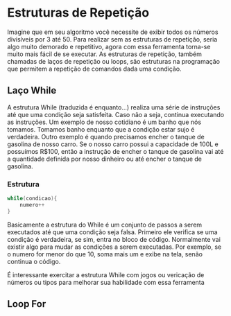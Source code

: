 # Estruturas de Repetição

Imagine que em seu algoritmo você necessite de exibir todos os números divisíveis por 3 até 50. Para realizar sem as estruturas de repetição, seria algo muito demorado e repetitivo, agora com essa ferramenta torna-se muito mais fácil de se executar.
As estruturas de repetição, também chamadas de laços de repetição ou loops, são estruturas na programação que permitem a repetição de comandos dada uma condição.

## Laço While

A estrutura While (traduzida é enquanto...) realiza uma série de instruções até que uma condição seja satisfeita. Caso não a seja, continua executando as instruções.
Um exemplo de nosso cotidiano é um banho que nós tomamos. Tomamos banho enquanto que a condição estar sujo é verdadeira. Outro exemplo é quando precisamos encher o tanque de gasolina de nosso carro. Se o nosso carro possui a capacidade de 100L e possuímos R$100, então a instrução de encher o tanque de gasolina vai até a quantidade definida por nosso dinheiro ou até encher o tanque de gasolina.
### Estrutura

```java
while(condicao){
	numero++
}
```
Basicamente a estrutura do While é um conjunto de passos a serem executados até que uma condição seja falsa. Primeiro ele verifica se uma condição é verdadeira, se sim, entra no bloco de código. Normalmente vai existir algo para mudar as condições a serem executadas. Por exemplo, se o numero for menor do que 10, soma mais um e exibe na tela, senão continua o código. 

É interessante exercitar a estrutura While com jogos ou vericação de números ou tipos para melhorar sua habilidade com essa ferramenta



## Loop For


